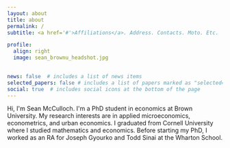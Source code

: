 ```yaml
---
layout: about
title: about
permalink: /
subtitle: <a href='#'>Affiliations</a>. Address. Contacts. Moto. Etc.

profile:
  align: right
  image: sean_brownu_headshot.jpg
  

news: false  # includes a list of news items
selected_papers: false # includes a list of papers marked as "selected={true}"
social: true  # includes social icons at the bottom of the page
---
```


Hi, I'm Sean McCulloch. I'm a PhD student in economics at Brown University. My research interests are in applied microeconomics, econometrics, and urban economics.
I graduated from Cornell University where I studied mathematics and economics. Before starting my PhD, I worked as an RA for Joseph Gyourko and Todd Sinai at the Wharton School.

